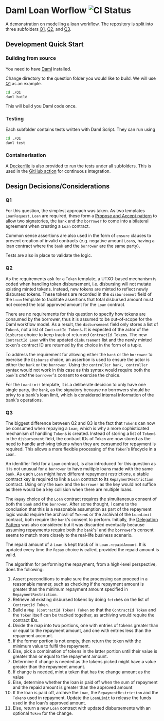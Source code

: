 # Daml Loan Worflow ![CI Status](https://github.com/rexcfnghk/daml-loan-workflow/actions/workflows/docker-image.yml/badge.svg)

A demonstration on modelling a loan workflow. The repository is split into three subfolders [Q1], [Q2], and [Q3].

[Q1]: ./Q1/
[Q2]: ./Q2/
[Q3]: ./Q3/

## Development Quick Start

### Building from source

You need to have [Daml] installed.

[Daml]: https://docs.daml.com

Change directory to the question folder you would like to build. We will use [Q1] as an example.

```bash
cd ./Q1
daml build
```

This will build you Daml code once.

### Testing

Each subfolder contains tests written with Daml Script. They can run using

```bash
cd ./Q1
daml test
```

### Containerisation

A [Dockerfile] is also provided to run the tests under all subfolders. This is used in the [GitHub action] for continuous integration.

[Dockerfile]: ./Dockerfile
[GitHub action]: ./.github/docker-image.yml

## Design Decisions/Considerations

### Q1

For this question, the simplest approach was taken. As two templates `LoanRequest`, `Loan` are required, these form a [Propose and Accept pattern](https://docs.daml.com/daml/patterns/propose-accept.html) to allow two signatories, the `bank` and the `borrower` to come into a bilateral agreement when creating a `Loan` contract.

Common sense assertions are also used in the form of `ensure` clauses to prevent creation of invalid contracts (e.g. negative amount `Loan`s, having a loan contract where the `bank` and the `borrower` are the same party).

Tests are also in place to validate the logic.

### Q2

As the requirements ask for a `Token` template, a UTXO-based mechanism is coded when handling token disbursement, i.e. disbursing will not mutate existing minted tokens. Instead, new tokens are minted to reflect newly disbursed tokens. These tokens are recorded in the `disbursement` field of the `Loan` template to facilitate assertions that total disbursed amount must not exceed the total approved amount for the `Loan` contract.

There are no requirements for this question to specify how tokens are consumed by the borrower, thus it is assumed to be out-of-scope for the Daml workflow model. As a result, the `disbursement` field only stores a list of `Token`s, not a list of `ContractId Token`s. It is expected of the actor of the `Disburse` choice to keep track of returned `ContractId Token`s. The new `ContractId Loan` with the updated `disbursement` list and the newly minted token's contract ID are returned by the choice in the form of a tuple.

To address the requirement for allowing either the `bank` or the `borrower` to exercise the `Disburse` choice, an assertion is used to ensure the actor is either the `bank` or the `borrower`. Using the `controller bank, controller` syntax would not work in this case as this syntax would require both the `bank`'s *and* the `borrower`'s consent to exercise the choice.

For the `LoanLimit` template, it is a deliberate decision to only have one single party, the `bank`, as the signatory because no borrowers should be privy to a bank's loan limit, which is considered internal information of the bank's operations.

### Q3

The biggest difference between Q2 and Q3 is the fact that `Token`s can now be consumed when repaying a `Loan`, which is why a more sophisticated mechanism of handling `Token`s is created. Instead of storing a list of `Token`s in the `disbursement` field, the contract IDs of `Token` are now stored as the need to handle archiving tokens when they are consumed for repayment is required. This allows a more flexible processing of the `Token`'s lifecycle in a `Loan`.

An identifier field for a `Loan` contract, is also introduced for this question as it is not unusual for a `borrower` to have multiple loans made with the same `bank`. As each `Loan` might have different repayment restrictions, a stable contract key is required to link a `Loan` contract to its `RepaymentRestriction` contract. Using only the `bank` and the `borrower` as the key would not suffice as there would be a key collision when there are multiple loans.

The `Repay` choice of the `Loan` contract requires the simultaneous consent of both the `bank` and the `borrower`. After some thought, I came to the conclusion that this is a reasonable assumption as part of the repayment logic would require the archival of `Token`s or the archival of the `LoanLimit` contract, both require the `bank`'s consent to perform. Initially, the [Delegation Pattern](https://docs.daml.com/daml/patterns/delegation.html) was also considered but it was discarded eventually because assuming repayments require both the `bank`'s' and the `borrower`'s consent seems to match more closely to the real-life business scenario.

The repaid amount of a `Loan` is kept track of in `Loan.repaidAmount`. It is updated every time the `Repay` choice is called, provided the repaid amount is valid.

The algorithm for performing the repayment, from a high-level perspective, does the following:

1. Assert preconditions to make sure the processing can proceed in a reasonable manner, such as checking if the repayment amount is greater than the minimum repayment amount specified in `RepaymentRestriction`.
2. Retrieve all existing disbursed tokens by doing `fetch`es on the list of `ContractId Token`.
3. Build a `Map (ContractId Token) Token` so that the `ContractId Token` and the `Token` itself can be tracked together, as archiving would require the contract IDs.
4. Divide the map into two portions, one with entries of tokens greater than or equal to the repayment amount, and one with entries less than the repayment account.
5. If the former portion is not empty, then return the token with the minimum value to fulfil the repayment.
6. Else, pick a combination of tokens in the latter portion until their value is greater than or equal to the repayment amount.
7. Determine if change is needed as the tokens picked might have a value greater than the repayment amount.
8. If change is needed, mint a token that has the change amount as the value
9. Else, determine whether the loan is paid off when the sum of repayment and the repaid amount is greater than the approved amount
10. If the loan is paid off, archive the `Loan`, the `RepaymentRestriction` and the `Token`s used in repayment. Update the `LoanLimit` to release the funds used in the loan's approved amount.
11. Else, return a new `Loan` contract with updated disbursements with an optional `Token` for the change.
